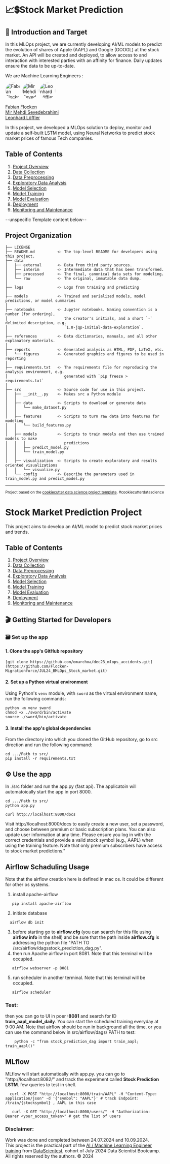 # 📈💲Stock Market Prediction

## 🧺 Introduction and Target

In this MLOps project, we are currently developing AI/ML models to predict the evolution of shares of Apple (AAPL) and Google (GOOGL) at the stock market.
An API will be created and deployed, to allow access to and interaction with interested parties with an affinity for finance. Daily updates ensure the data to be up-to-date.

We are Machine Learning Engineers :

<a href="https://github.com/Flocken-Migrationforce"><img src="https://github.com/Flocken-Migrationforce.png" width="50px" alt="Fabian Flocken" style="border-radius:50%"></a>
<a href="https://github.com/mirmehdi"><img src="https://github.com/mirmehdi.png" width="50px" alt="Mir Mehdi Seyedebrahimi" style="border-radius:50%"></a>
<a href="https://github.com/LeoLoeff"><img src="https://github.com/LeoLoeff.png" width="50px" alt="Leonhard Löffler" style="border-radius:50%"></a>

[Fabian Flocken](https://www.linkedin.com/in/fabian-flocken-0638a9315)<br>
[Mir Mehdi Seyedebrahimi](https://www.linkedin.com/in/mirmehdi)<br>
[Leonhard Löffler](https://www.linkedin.com/in/leonhard-loeffler/)<br>

In this project, we developed a MLOps solution to deploy, monitor and update a self-built LSTM model, using Neural Networks to predict stock market prices of famous Tech companies.

## Table of Contents
1. [Project Overview](reports/project_overview.md)
2. [Data Collection](reports/data_collection.md)
3. [Data Preprocessing](reports/data_preprocessing.md)
4. [Exploratory Data Analysis](notebooks/eda.ipynb)
5. [Model Selection](reports/model_selection.md)
6. [Model Training](reports/model_training.md)
7. [Model Evaluation](reports/model_evaluation.md)
8. [Deployment](reports/deployment.md)
9. [Monitoring and Maintenance](reports/monitoring_and_maintenance.md)



--unspecific Template content below--

Project Organization
------------

    ├── LICENSE
    ├── README.md          <- The top-level README for developers using this project.
    ├── data
    │   ├── external       <- Data from third party sources.
    │   ├── interim        <- Intermediate data that has been transformed.
    │   ├── processed      <- The final, canonical data sets for modeling.
    │   └── raw            <- The original, immutable data dump.
    │
    ├── logs               <- Logs from training and predicting
    │
    ├── models             <- Trained and serialized models, model predictions, or model summaries
    │
    ├── notebooks          <- Jupyter notebooks. Naming convention is a number (for ordering),
    │                         the creator's initials, and a short `-` delimited description, e.g.
    │                         `1.0-jqp-initial-data-exploration`.
    │
    ├── references         <- Data dictionaries, manuals, and all other explanatory materials.
    │
    ├── reports            <- Generated analysis as HTML, PDF, LaTeX, etc.
    │   └── figures        <- Generated graphics and figures to be used in reporting
    │
    ├── requirements.txt   <- The requirements file for reproducing the analysis environment, e.g.
    │                         generated with `pip freeze > requirements.txt`
    │
    ├── src                <- Source code for use in this project.
    │   ├── __init__.py    <- Makes src a Python module
    │   │
    │   ├── data           <- Scripts to download or generate data
    │   │   └── make_dataset.py
    │   │
    │   ├── features       <- Scripts to turn raw data into features for modeling
    │   │   └── build_features.py
    │   │
    │   ├── models         <- Scripts to train models and then use trained models to make
    │   │   │                 predictions
    │   │   ├── predict_model.py
    │   │   └── train_model.py
    │   │
    │   ├── visualization  <- Scripts to create exploratory and results oriented visualizations
    │   │   └── visualize.py
    │   └── config         <- Describe the parameters used in train_model.py and predict_model.py

--------

<p><small>Project based on the <a target="_blank" href="https://drivendata.github.io/cookiecutter-data-science/">cookiecutter data science project template</a>. #cookiecutterdatascience</small></p>


# Stock Market Prediction Project

This project aims to develop an AI/ML model to predict stock market prices and trends.

## Table of Contents
1. [Project Overview](reports/project_overview.md)
2. [Data Collection](reports/data_collection.md)
3. [Data Preprocessing](reports/data_preprocessing.md)
4. [Exploratory Data Analysis](notebooks/eda.ipynb)
5. [Model Selection](reports/model_selection.md)
6. [Model Training](reports/model_training.md)
7. [Model Evaluation](reports/model_evaluation.md)
8. [Deployment](reports/deployment.md)
9. [Monitoring and Maintenance](reports/monitoring_and_maintenance.md)


## 🎬 Getting Started for Developers

### 🗃️ **Set up the app** 
#### 1. Clone the app's GitHub repository

```shell
[git clone https://github.com/omarchoa/dec23_mlops_accidents.git](https://github.com/Flocken-Migrationforce/JUL24_BMLOps_Stock_market.git)
```

#### 2. Set up a Python virtual environment

Using Python's `venv` module, with `sword` as the virtual environment name, run the following commands:

```shell
python -m venv sword
chmod +x ./sword/bin/activate
source ./sword/bin/activate
```
#### 3. Install the app's global dependencies

From the directory into which you cloned the GitHub repository, go to src direction and  run the following command:

```shell
cd .../Path to src/
pip install -r requirements.txt
```


## ⚙️ **Use the app**
In ./src folder and run the app.py (fast api). The applicatoin will automatoically start the app in port 8000. 

```shell
cd .../Path to src/
python app.py

curl http://localhost:8000/docs
```
Visit http://localhost:8000/docs to easily create a new user, set a password, and choose between premium or basic subscription plans. You can also update user information at any time. Please ensure you log in with the correct credentials and provide a valid stock symbol (e.g., AAPL) when using the training feature. Note that only premium subscribers have access to stock market predictions."

## Airflow Schaduling Usage
Note that the airflow creation here is defined in mac os. It could be different for other os systems. 

1. install apache-airflow
```shell
   pip install apache-airflow
```
2. initiate database
 ```shell
   airflow db init
```  
3. before starting go to **airflow.cfg** (you can search for this file using **airflow info** in the shell) and be sure that the path inside **airflow.cfg** is addressing the python file "PATH TO /src/airflow/dagsstock_prediction_dag.py".
4. then run Apache airflow in port 8081. Note that this terminal will be occupied. 
```shell
   airflow webserver -p 8081 
```
5. run scheduler in another terminal. Note that this terminal will be occupied. 

```shell
   airflow scheduler 
```

### Test: 
then you can go to UI in poer **:8081** and search for ID **train_aapl_model_daily**. You can start the scheduled training everyday at 9:00 AM. Note that airflow should be run in background all the time. 
or you can use the command below in src/airflow/dags/ PATH to test: 

```Shell
    python -c "from stock_prediction_dag import train_aapl; train_aapl()"
```

## MLflow
MLflow will start automatically with app.py. you can go to "http://localhost:8082/" and track the experiment called **Stock Prediction LSTM**. 
few queries to test in shell. 

 ```shell
   curl -X POST "http://localhost:8000/train/AAPL" -H "Content-Type: application/json" -d '{"symbol": "AAPL"}' # track Endpoint: /train/{stocksymbol} , AAPL in this case

    curl -X GET "http://localhost:8000/users/" -H "Authorization: Bearer <your_access_token>" # get the list of users

```






### Disclaimer:
Work was done and completed between 24.07.2024 and 10.09.2024. <br>
This project is the practical part of the [AI / Machine Learning Engineer training](https://datascientest.com/en/machine-learning-engineer-course) from [DataScientest](https://datascientest.com/), cohort of July 2024 Data Scientist Bootcamp.
<br>All rights reserved by the authors. © 2024  <br>
